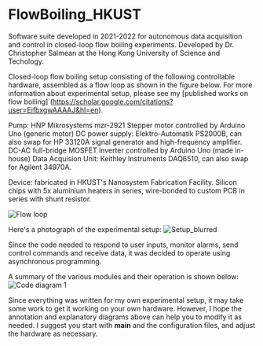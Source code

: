 # FlowBoiling_HKUST
Software suite developed in 2021-2022 for autonomous data acquisition and control in closed-loop flow boiling experiments.  Developed by Dr. Christopher Salmean at the Hong Kong University of Science and Techology.

Closed-loop flow boiling setup consisting of the following controllable hardware, assembled as a flow loop as shown in the figure below. For more information about experimental setup, please see my [published works on flow boiling] (https://scholar.google.com/citations?user=EifbxgwAAAAJ&hl=en).

Pump: HNP Mikrosystems mzr-2921
Stepper motor controlled by Arduino Uno (generic motor)
DC power supply: Elektro-Automatik PS2000B, can also swap for HP 33120A signal generator and high-frequency amplifier.
DC-AC full-bridge MOSFET inverter controlled by Arduino Uno (made in-house)
Data Acquision Unit: Keithley Instruments DAQ6510, can also swap for Agilent 34970A.

Device: fabricated in HKUST's Nanosystem Fabrication Facility. Silicon chips with 5x aluminium heaters in series, wire-bonded to custom PCB in series with shunt resistor.

![Flow loop](https://github.com/csalmean/FlowBoiling_HKUST/assets/133036780/3978b613-2ac0-4fd6-9a81-5d0935e27132)

Here's a photograph of the experimental setup:
![Setup_blurred](https://github.com/csalmean/FlowBoiling_HKUST/assets/133036780/e02c4f9a-dc87-4e67-9ae9-8b94b2a382de)

Since the code needed to respond to user inputs, monitor alarms, send control commands and receive data, it was decided to operate using asynchronous programming.

A summary of the various modules and their operation is shown below:
![Code diagram 1](https://github.com/csalmean/FlowBoiling_HKUST/assets/133036780/22ca0d7f-2b15-46cc-89f6-db9e01f06a78)

Since everything was written for my own experimental setup, it may take some work to get it working on your own hardware. However, I hope the annotation and explanatory diagrams above can help you to modify it as needed. I suggest you start with __main__ and the configuration files, and adjust the hardware as necessary.
